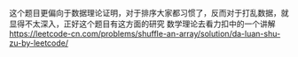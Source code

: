 这个题目更偏向于数据理论证明，对于排序大家都习惯了，反而对于打乱数据，就显得不太深入，正好这个题目有这方面的研究
数学理论去看力扣中的一个讲解
https://leetcode-cn.com/problems/shuffle-an-array/solution/da-luan-shu-zu-by-leetcode/
